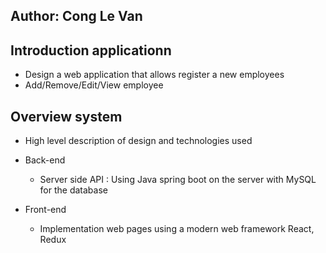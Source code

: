 
## Author: Cong Le Van

## Introduction applicationn
* Design a web application that allows register a new employees
* Add/Remove/Edit/View employee


## Overview system
* High level description of design and technologies used

* Back-end 
  * Server side API : Using Java spring boot on the server with MySQL for the database 
  
* Front-end 
  * Implementation web pages using a modern web framework React, Redux
